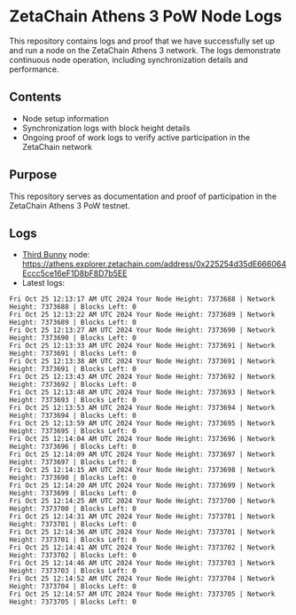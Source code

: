 # ZetaChain Athens 3 PoW Node Logs
This repository contains logs and proof that we have successfully set up and run a node on the ZetaChain Athens 3 network. The logs demonstrate continuous node operation, including synchronization details and performance.

## Contents
- Node setup information
- Synchronization logs with block height details
- Ongoing proof of work logs to verify active participation in the ZetaChain network

## Purpose
This repository serves as documentation and proof of participation in the ZetaChain Athens 3 PoW testnet.

## Logs

- [Third Bunny](https://thirdbunny.xyz/) node: https://athens.explorer.zetachain.com/address/0x225254d35dE666064Eccc5ce16eF1D8bF8D7b5EE
- Latest logs:
```
Fri Oct 25 12:13:17 AM UTC 2024 Your Node Height: 7373688 | Network Height: 7373688 | Blocks Left: 0
Fri Oct 25 12:13:22 AM UTC 2024 Your Node Height: 7373689 | Network Height: 7373689 | Blocks Left: 0
Fri Oct 25 12:13:27 AM UTC 2024 Your Node Height: 7373690 | Network Height: 7373690 | Blocks Left: 0
Fri Oct 25 12:13:33 AM UTC 2024 Your Node Height: 7373691 | Network Height: 7373691 | Blocks Left: 0
Fri Oct 25 12:13:38 AM UTC 2024 Your Node Height: 7373691 | Network Height: 7373691 | Blocks Left: 0
Fri Oct 25 12:13:43 AM UTC 2024 Your Node Height: 7373692 | Network Height: 7373692 | Blocks Left: 0
Fri Oct 25 12:13:48 AM UTC 2024 Your Node Height: 7373693 | Network Height: 7373693 | Blocks Left: 0
Fri Oct 25 12:13:53 AM UTC 2024 Your Node Height: 7373694 | Network Height: 7373694 | Blocks Left: 0
Fri Oct 25 12:13:59 AM UTC 2024 Your Node Height: 7373695 | Network Height: 7373695 | Blocks Left: 0
Fri Oct 25 12:14:04 AM UTC 2024 Your Node Height: 7373696 | Network Height: 7373696 | Blocks Left: 0
Fri Oct 25 12:14:09 AM UTC 2024 Your Node Height: 7373697 | Network Height: 7373697 | Blocks Left: 0
Fri Oct 25 12:14:15 AM UTC 2024 Your Node Height: 7373698 | Network Height: 7373698 | Blocks Left: 0
Fri Oct 25 12:14:20 AM UTC 2024 Your Node Height: 7373699 | Network Height: 7373699 | Blocks Left: 0
Fri Oct 25 12:14:25 AM UTC 2024 Your Node Height: 7373700 | Network Height: 7373700 | Blocks Left: 0
Fri Oct 25 12:14:31 AM UTC 2024 Your Node Height: 7373701 | Network Height: 7373701 | Blocks Left: 0
Fri Oct 25 12:14:36 AM UTC 2024 Your Node Height: 7373701 | Network Height: 7373701 | Blocks Left: 0
Fri Oct 25 12:14:41 AM UTC 2024 Your Node Height: 7373702 | Network Height: 7373702 | Blocks Left: 0
Fri Oct 25 12:14:46 AM UTC 2024 Your Node Height: 7373703 | Network Height: 7373703 | Blocks Left: 0
Fri Oct 25 12:14:52 AM UTC 2024 Your Node Height: 7373704 | Network Height: 7373704 | Blocks Left: 0
Fri Oct 25 12:14:57 AM UTC 2024 Your Node Height: 7373705 | Network Height: 7373705 | Blocks Left: 0
```

